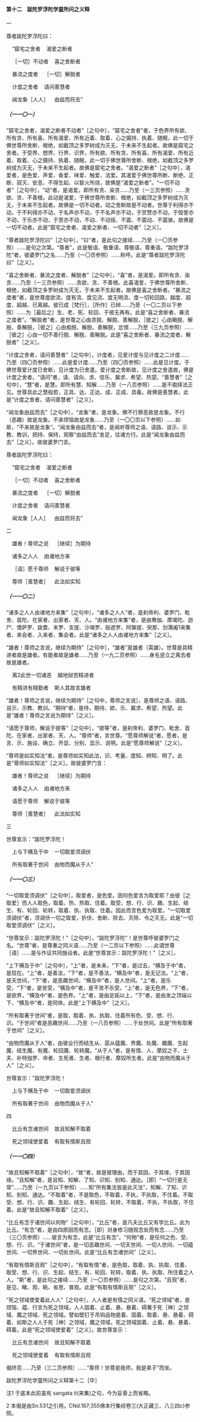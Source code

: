 #### 第十二　跋陀罗浮陀学童所问之义释

一

尊者跋陀罗浮陀曰：

&nbsp;&nbsp;&nbsp;&nbsp;“窟宅之舍者&nbsp;&nbsp;&nbsp;&nbsp;渴爱之断者

&nbsp;&nbsp;&nbsp;&nbsp;［一切］不动者&nbsp;&nbsp;&nbsp;&nbsp;喜之舍断者

&nbsp;&nbsp;&nbsp;&nbsp;暴流之度者&nbsp;&nbsp;&nbsp;&nbsp;［一切］解脱者

&nbsp;&nbsp;&nbsp;&nbsp;计度之舍者&nbsp;&nbsp;&nbsp;&nbsp;请问善慧者

&nbsp;&nbsp;&nbsp;&nbsp;闻龙象［人人］&nbsp;&nbsp;&nbsp;&nbsp;由兹而将去”

##### （一一〇一）

“窟宅之舍者，渴爱之断者不动者”［之句中］，“窟宅之舍者”者，于色界所有欲、所有贪、所有喜、所有渴爱、所有近着、取着、心之摄持、执着、随眠，此一切于佛世尊所舍断、根绝，如截顶之多罗树成为灭无，于未来不生起者。故佛是窟宅之舍者。于受界、想界、行界、识界，所有欲、所有贪、所有喜、所有渴爱、所有近着、取着、心之摄持、执着、随眠，此一切于佛世尊所舍断、根绝，如截顶之多罗树成为灭无，于未来不生起者。故佛是窟宅之舍者。“渴爱之断者”［之句中］，渴爱者，是色爱、声爱、香爱、味爱、触爱、法爱。其渴爱于佛世尊所断、断绝、正断、寂灭、安息、不得生起、以智火所烧，故佛是“渴爱之断者”。“一切不动者”［之句中］，“动”者，是渴爱。即所有贪、染贪……乃至（一三页参照）……贪欲、贪、不善根。此动是渴爱，于佛世尊所舍断、根绝，如截顶之多罗树成为灭无，于未来不生起者。故佛是一切不动者。动之舍断故是不动者。世尊于利得亦不动，于不利得亦不动，于名声亦不动，于不名声亦不动，于赏赞亦不动，于毁訾亦不动，于乐亦不动，于苦亦不动，不动、不动摇、不震、不震动、不震骇。故佛是一切不动者。此是“窟宅之舍者、渴爱之断者、一切不动者”［之义］。

“尊者跋陀罗浮陀曰”［之句中］，“曰”者，是此句之接续……乃至（一〇页参照）……是句之次第。“尊者”，此是敬语、敬重语、尊敬语、尊重语。“跋陀罗浮陀”者，彼婆罗门之名……乃至（一〇页参照）……称呼。此是“尊者跋陀罗浮陀曰”［之义］。

“喜之舍断者、暴流之度者、解脱者”［之句中］，“喜”者，是渴爱。即所有贪、染贪……乃至（一三页参照）……贪欲、贪、不善根。此喜渴爱，于佛世尊所舍断、根绝，如截顶之多罗树成为灭无，于未来不生起者。故佛是喜之舍断者。“暴流之度者”者，是世尊度欲流、度有流、度见流、度无明流、度一切轮回路，越度、超度、超越、已离越。彼已成［梵行］，［所作］已辨……乃至（一〇二页以下参照）……为［最后之］生、老、死、轮回、于彼无再有。此是“喜之舍断者、暴流之度者”。“解脱者”者，是世尊之心由贪脱、解脱、善解脱，［彼之］心由瞋脱、解脱、善解脱，［彼之］心由痴脱、解脱、善解脱，忿恨……乃至（三九页参照）……［彼之］心由一切不善行脱、解脱、善解脱。此是“喜之舍断者、暴流之度者、解脱者”［之义］。

“计度之舍者，请问善慧者”［之句中］，计度者，见爱计度与见计度之二计度……乃至（四〇页参照）……此是爱计度……乃至（四〇页参照）……此是见计度。于佛世尊爱计度已舍断，见计度为已舍遣。爱计度之舍断故，见计度之舍遣故，佛是计度之舍者。“请问”者，请、请向、求、信乐、冀求、希望、热望。“善慧者”［之句中］，“慧”者，是慧。即所有慧、知解……乃至（一八页参照）……是不痴择法正见。世尊具此之慧般若，正具、达、正达、成、正成、具备。故佛是善慧者。此是“计度之舍者，请问善慧者”［之义］。

“闻龙象由兹而去”［之句中］，“龙象”者，是龙象。佛不行罪恶故是龙象。不行（恶趣）故是龙象。不来烦恼故是龙象……乃至（一〇〇页以下参照）……如斯，“不来故是龙象”。“闻龙象由兹而去”者，是闻听尊师之语、语路、说示、示教、教训，把持、保持，观察“由兹而去”发足，往诸方行。此是“闻龙象由兹而去”［之义］。故彼婆罗门言。

尊者跋陀罗浮陀曰：

&nbsp;&nbsp;&nbsp;&nbsp;“窟宅之舍者&nbsp;&nbsp;&nbsp;&nbsp;渴爱之断者

&nbsp;&nbsp;&nbsp;&nbsp;［一切］不动者&nbsp;&nbsp;&nbsp;&nbsp;喜之舍断者

&nbsp;&nbsp;&nbsp;&nbsp;暴流之度者&nbsp;&nbsp;&nbsp;&nbsp;［一切］解脱者

&nbsp;&nbsp;&nbsp;&nbsp;计度之舍者&nbsp;&nbsp;&nbsp;&nbsp;请问善慧者

&nbsp;&nbsp;&nbsp;&nbsp;闻龙象［人人］&nbsp;&nbsp;&nbsp;&nbsp;由兹而将去”


二

&nbsp;&nbsp;&nbsp;&nbsp;雄者！尊师之说&nbsp;&nbsp;&nbsp;&nbsp;［继续］为期待

&nbsp;&nbsp;&nbsp;&nbsp;诸多之人人&nbsp;&nbsp;&nbsp;&nbsp;由诸地方来

&nbsp;&nbsp;&nbsp;&nbsp;［请］愿于尊师&nbsp;&nbsp;&nbsp;&nbsp;解说于彼等

&nbsp;&nbsp;&nbsp;&nbsp;尊师［善慧者］&nbsp;&nbsp;&nbsp;&nbsp;此法如实知

##### （一一〇二）

“诸多之人人由诸地方来集”［之句中］，“诸多之人人”者，是刹帝利、婆罗门、毗舍、首陀、在家者、出家者、天、人。“由诸地方来集”者，是由鸯伽、摩竭陀、迦尸、憍萨罗、跋耆、末罗、支提、沙竭罗、般遮罗、阿槃提、臾那、剑蒲阇1来集者、来会者、入来者、集会者。此是“诸多之人人由诸地方来集”［之义］。

“雄者！尊师之言说，继续为期待”［之句中］，“雄者”是雄者（英雄）。世尊是具精进者故是雄者。有能者故是雄者……乃至（一九二页参照）……身毛竖立之离去者故是雄者。

&nbsp;&nbsp;&nbsp;&nbsp;离2此世一切诸恶&nbsp;&nbsp;&nbsp;&nbsp;越地狱苦精进者

&nbsp;&nbsp;&nbsp;&nbsp;有精进有精勤者&nbsp;&nbsp;&nbsp;&nbsp;斯人其故言雄者


“雄者！尊师之言说，继续为期待”［之句中，尊师之言说］，是尊师之语、语路、说示、示教、教训。“期待”者，是待，期待、欲、乐、冀求、希望、热望。此是“雄者！尊师之言说为期待”［之义］。

“请愿于尊师，解说于彼等”［之句中］，“彼等”者，是刹帝利、婆罗门、毗舍、首陀、在家者、出家者、天、人。“尊师”者，言世尊。“愿尊师解说”者，愿者，是言、示、施设、确立、开显、分别、显示、说明。此是“愿尊师解说”［之义］。

“尊师是如实知法”者，是尊师如实知此法，识、考量、度知、辨知、明了。此是“尊师如实知法”［之义］。故彼婆罗门言：

&nbsp;&nbsp;&nbsp;&nbsp;雄者！尊师之说&nbsp;&nbsp;&nbsp;&nbsp;［继续］为期待

&nbsp;&nbsp;&nbsp;&nbsp;诸多之人人&nbsp;&nbsp;&nbsp;&nbsp;由诸地方来

&nbsp;&nbsp;&nbsp;&nbsp;请愿于尊师&nbsp;&nbsp;&nbsp;&nbsp;解说于彼等

&nbsp;&nbsp;&nbsp;&nbsp;尊师［善慧者］&nbsp;&nbsp;&nbsp;&nbsp;此法如实知

三

世尊宣示：“跋陀罗浮陀！

&nbsp;&nbsp;&nbsp;&nbsp;上与下横及于中&nbsp;&nbsp;&nbsp;&nbsp;一切取爱须调伏

&nbsp;&nbsp;&nbsp;&nbsp;所有取著于世间&nbsp;&nbsp;&nbsp;&nbsp;由物而魔从于人”

##### （一一〇三）

“一切取爱须调伏”［之句中］，取爱者，是色爱。因何色爱言为取爱耶？由彼［之取爱］而人人取色，取着、热、热取、住着。取受、想、行、识、趣、生起、结生、有、轮回、轮转，取着、执、执取、住着。因此而言色爱为取爱。“一切取爱须调伏”者，须调伏一切之取爱，折伏、舍断、除去、灭除、令之灭无。此是“一切取爱须调伏”［之义］。

“世尊宣示：跋陀罗浮陀！”［之句中］，“跋陀罗浮陀”！是世尊呼彼婆罗门之名。“世尊”者，是尊重之同义语……乃至（一二页以下参照）……此谓世尊［语］……是与作证共同施设者。此是“世尊宣示：跋陀罗浮陀！”［之义］。

“上下横及于中”［之句中］，“上”者，是未来，“下”者，是过去，“横及于中”者，是现在。“上”者，是善法，“下”者，是不善法，“横及中”者，是无记法。“上”者，是天世间，“下”者，是恶趣世间，“横及中”者，是人世间。“上”者，是乐受，“下”者，是苦受，“横及中”者，是不苦不乐受。“上”者，是无色界，“下”者，是欲界，“横及中”者，是色界。“上”者，是由足跖以上，“下”者，是由发之顶端以下，“横及中”者，是同体。此是“上下横及中”［之义］。

“所有取著于世间”者，是取，取着、执、执取、住着所有色、受、想、行、识。“于世间”者是恶趣世间……乃至（一八页参照）……于处世间。此是“所有取著于世间”［之义］。

“由物而魔从于人”者，由彼业行而结生从、扈从蕴魔、界魔、处魔、趣魔、生起魔、结生魔、有魔、轮回魔、轮转魔。“从于人”者，是有情、人、摩奴之子、士夫、补特伽罗、命者、生死者、生者、根行者、摩奴所生者。此是“由物而魔从于人”［之义］。

世尊宣示：“跋陀罗浮陀！

&nbsp;&nbsp;&nbsp;&nbsp;上与下横及于中&nbsp;&nbsp;&nbsp;&nbsp;一切取爱须调伏

&nbsp;&nbsp;&nbsp;&nbsp;所有取著于世间&nbsp;&nbsp;&nbsp;&nbsp;由物而魔从于人”

四

&nbsp;&nbsp;&nbsp;&nbsp;比丘有念诸世间&nbsp;&nbsp;&nbsp;&nbsp;故且知解不取着

&nbsp;&nbsp;&nbsp;&nbsp;死之领域使爱着&nbsp;&nbsp;&nbsp;&nbsp;有取有情斯且观

##### （一一〇四）

“故且知解不取着”［之句中］，“故”者，故是彼理由，而于其因，于其缘，于其因缘。“且知解”者，是且知、知解、了知、识知、别知、通达。［即］“一切行是无常”……乃至（一九页以下参照）……知“所有集法皆是此灭法”，知解、了知、识知、别知、通达。“不取着”者，不是取色，不取着，不执，不执取，不住着。不取受、想、行、识、趣、生起、结生、有轮回、轮转，不取着，不执，不执取，不住着。此是“故且知解不取着”［之义］。

“比丘有念于诸世间以何物”［之句中］，“比丘”者，是凡夫比丘又有学比丘。此为比丘。“有念”者，是由四原因而有念。［即］对身修习随观念处而有念……乃至（三〇页参照）……彼言为有念，此是“比丘有念”。“何物”者，是任何之色、受、想、行、识。“于诸世间”者，是一切恶趣世间、一切天世间、一切人世间、一切蕴世间、一切界世间、一切处世间。此是“比丘有念诸世间”［之义］。

“有取有情斯且观”［之句中］，“有取有情”者，是色取，取着、执、执取、住着、取受、想、行、识、生起、结生、有、轮回、轮转，取着、执、执取、所住着之人人。“斯”者，是此句之接续……乃至（一〇页参照）……是句之次第。“且观”者，是见、睹、观、眺、省思、普观。此是“有取有情斯且观”［之义］。

“死之领域使爱着此人人”［之句中］，人人者是有情之同义语。“死之领域”者，是烦恼、蕴、行言为死之领域。人人固着、止着、悬、悬着、碍著于死［神］之领域、魔之领域、死之领域。譬如壁钉于吊钩品物是着、固着、取着、悬、悬着、碍着、如斯之人人于死［神］之领域，魔之领域，死之领域固着、止着、悬、悬着、碍着。此是“死之领域使爱着”［之义］。故世尊宣示：

&nbsp;&nbsp;&nbsp;&nbsp;比丘有念诸世间&nbsp;&nbsp;&nbsp;&nbsp;故且知解不取着

&nbsp;&nbsp;&nbsp;&nbsp;死之领域使爱着&nbsp;&nbsp;&nbsp;&nbsp;有取有情斯且观


偈终否……乃至（三二页参照）……“尊师！世尊是我师，我是弟子”而坐。

跋陀罗浮陀学童所问之义释第十二［毕］

注1 于底本此前虽有 sangata ti(来集)之句，今为妥善上而省略。

2 本偈是由Sn.531之引用。CNd.187;355佛本行集经卷三(大正藏三、八三四c)参照。